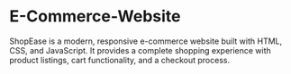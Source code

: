 # E-Commerce-Website
ShopEase is a modern, responsive e-commerce website built with HTML, CSS, and JavaScript. It provides a complete shopping experience with product listings, cart functionality, and a checkout process.
